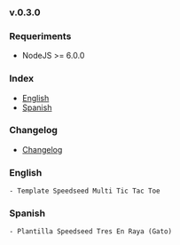 ### v.0.3.0

### Requeriments
- NodeJS >= 6.0.0

### Index
- [English](#english)
- [Spanish](#spanish)

### Changelog
- [Changelog](https://github.com/ifedu/generator-speedseed/blob/master/CHANGELOG.md)

### English
    - Template Speedseed Multi Tic Tac Toe


### Spanish
    - Plantilla Speedseed Tres En Raya (Gato)